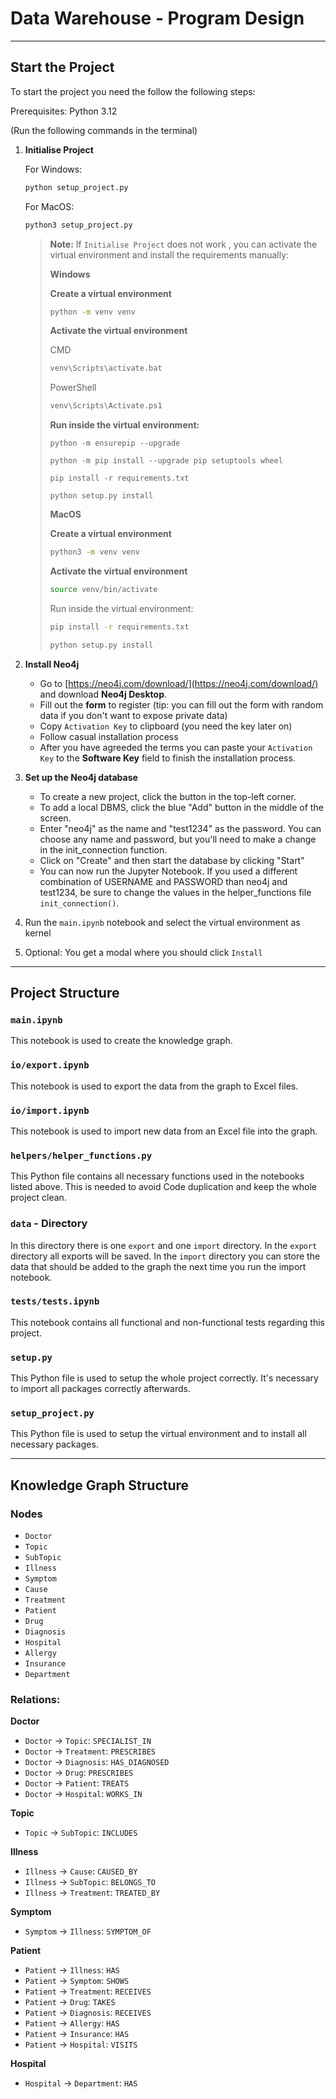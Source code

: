 # Data Warehouse - Program Design

---

## Start the Project

To start the project you need the follow the following steps:

Prerequisites: Python 3.12

(Run the following commands in the terminal)

1. **Initialise Project**

   For Windows:

   ```bash
   python setup_project.py
   ```

   For MacOS:
   ```bash
   python3 setup_project.py
   ```
   
   > **Note:** If `Initialise Project` does not work , you can activate the virtual environment and install the
   > requirements manually:
   >
   > **Windows**
   >
   > **Create a virtual environment**
   >  ```bash
   >  python -m venv venv
   >  ```
   > **Activate the virtual environment**
   > 
   > CMD
   >  ```bash
   > venv\Scripts\activate.bat
   > ```
   > PowerShell
   > ```bash
   > venv\Scripts\Activate.ps1
   > ```
   >
   > **Run inside the virtual environment:**
   >
   > ```
   > python -m ensurepip --upgrade
   > ```
   > ```
   > python -m pip install --upgrade pip setuptools wheel
   > ```
   > ```
   > pip install -r requirements.txt
   > ```
   > ```
   > python setup.py install
   > ```
   >
   > **MacOS**
   >
   > **Create a virtual environment**
   > ```bash
   > python3 -m venv venv
   > ```
   > **Activate the virtual environment**
   >
   >```bash
   > source venv/bin/activate
   > ```
   >
   > Run inside the virtual environment:
   > ```bash
   > pip install -r requirements.txt
   > ```
   > ```bash
   > python setup.py install
   > ```   

2. **Install Neo4j**
    - Go to [https://neo4j.com/download/](https://neo4j.com/download/) and download **Neo4j Desktop**.
    - Fill out the **form** to register (tip: you can fill out the form with random data if you don't want to
      expose private data)
    - Copy `Activation Key` to clipboard (you need the key later on)
    - Follow casual installation process
    - After you have agreeded the terms you can paste your `Activation Key` to the **Software Key** field
      to finish the installation process.

3. **Set up the Neo4j database**
    - To create a new project, click the button in the top-left corner.
    - To add a local DBMS, click the blue "Add" button in the middle of the screen.
    - Enter "neo4j" as the name and "test1234" as the password. You can choose any name and password,
      but you'll need to make a change in the init_connection function.
    - Click on "Create" and then start the database by clicking "Start"
    - You can now run the Jupyter Notebook. If you used a different combination
      of USERNAME and PASSWORD than neo4j and test1234, be sure to change the values in the helper_functions file
      `init_connection()`.

4. Run the `main.ipynb` notebook and select the virtual environment as kernel
5. Optional: You get a modal where you should click `Install`

---

## Project Structure

### `main.ipynb`

This notebook is used to create the knowledge graph.

### `io/export.ipynb`

This notebook is used to export the data from the graph to Excel files.

### `io/import.ipynb`

This notebook is used to import new data from an Excel file into the graph.

### `helpers/helper_functions.py`

This Python file contains all necessary functions used in the notebooks listed above.
This is needed to avoid Code duplication and keep the whole project clean.

### `data` - Directory

In this directory there is one `export` and one `import` directory. In the `export` directory all exports will be
saved. In the `import` directory you can store the data that should be added to the graph the next time you run
the import notebook.

### `tests/tests.ipynb`

This notebook contains all functional and non-functional tests regarding this project.

### `setup.py`

This Python file is used to setup the whole project correctly. It's necessary to import all packages
correctly afterwards.

### `setup_project.py`

This Python file is used to setup the virtual environment and to install all necessary packages.

---

## Knowledge Graph Structure

### Nodes

- `Doctor`
- `Topic`
- `SubTopic`
- `Illness`
- `Symptom`
- `Cause`
- `Treatment`
- `Patient`
- `Drug`
- `Diagnosis`
- `Hospital`
- `Allergy`
- `Insurance`
- `Department`

### Relations:

**Doctor**

- `Doctor` → `Topic`: `SPECIALIST_IN`
- `Doctor` → `Treatment`: `PRESCRIBES`
- `Doctor` → `Diagnosis`: `HAS_DIAGNOSED`
- `Doctor` → `Drug`: `PRESCRIBES`
- `Doctor` → `Patient`: `TREATS`
- `Doctor` → `Hospital`: `WORKS_IN`

**Topic**

- `Topic` → `SubTopic`: `INCLUDES`

**Illness**

- `Illness` → `Cause`: `CAUSED_BY`
- `Illness` → `SubTopic`: `BELONGS_TO`
- `Illness` → `Treatment`: `TREATED_BY`

**Symptom**

- `Symptom` → `Illness`: `SYMPTOM_OF`

**Patient**

- `Patient` → `Illness`: `HAS`
- `Patient` → `Symptom`: `SHOWS`
- `Patient` → `Treatment`: `RECEIVES`
- `Patient` → `Drug`: `TAKES`
- `Patient` → `Diagnosis`: `RECEIVES`
- `Patient` → `Allergy`: `HAS`
- `Patient` → `Insurance`: `HAS`
- `Patient` → `Hospital`: `VISITS`

**Hospital**

- `Hospital` → `Department`: `HAS`

